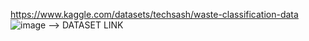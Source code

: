 https://www.kaggle.com/datasets/techsash/waste-classification-data
![image](https://github.com/user-attachments/assets/3c7fae62-599f-4637-a774-5224ae8677f0) --> DATASET LINK

